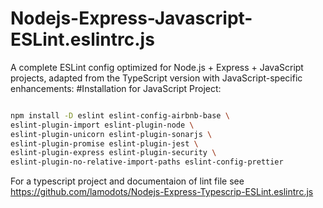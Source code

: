 # Nodejs-Express-Javascript-ESLint.eslintrc.js
 A complete ESLint config optimized for Node.js + Express + JavaScript projects, adapted from the TypeScript version with JavaScript-specific enhancements:
#Installation for JavaScript Project:

```bash

npm install -D eslint eslint-config-airbnb-base \
eslint-plugin-import eslint-plugin-node \
eslint-plugin-unicorn eslint-plugin-sonarjs \
eslint-plugin-promise eslint-plugin-jest \
eslint-plugin-express eslint-plugin-security \
eslint-plugin-no-relative-import-paths eslint-config-prettier

```

For a typescript project and documentaion of lint file see https://github.com/lamodots/Nodejs-Express-Typescrip-ESLint.eslintrc.js
